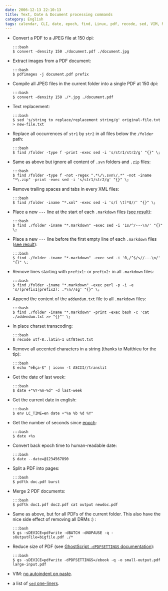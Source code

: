 ```yaml
---
date: 2006-12-13 22:10:13
title: Text, Date & Document processing commands
category: English
tags: calendar, CLI, date, epoch, find, Linux, pdf, recode, sed, VIM, Markdown, Perl, Regular expression, GhostScript
---
```


  * Convert a PDF to a JPEG file at 150 dpi:

        :::bash
        $ convert -density 150 ./document.pdf ./document.jpg

  * Extract images from a PDF document:

        :::bash
        $ pdfimages -j document.pdf prefix

  * Compile all JPEG files in the current folder into a single PDF at 150 dpi:

        :::bash
        $ convert -density 150 ./*.jpg ./document.pdf

  * Text replacement:

        :::bash
        $ sed 's/string to replace/replacement string/g' original-file.txt > new-file.txt

  * Replace all occurrences of `str1` by `str2` in all files below the `/folder` path:

        :::bash
        $ find /folder -type f -print -exec sed -i 's/str1/str2/g' "{}" \;

  * Same as above but ignore all content of `.svn` folders and `.zip` files:

        :::bash
        $ find /folder -type f -not -regex ".*\/\.svn\/.*" -not -iname "*\.zip" -print -exec sed -i 's/str1/str2/g' "{}" \;

  * Remove trailing spaces and tabs in every XML files:

        :::bash
        $ find /folder -iname "*.xml" -exec sed -i 's/[ \t]*$//' "{}" \;

  * Place a new `---` line at the start of each `.markdown` files ([see result](https://github.com/kdeldycke/kevin-deldycke-blog/commit/19d1b082e93966f82873ce9d8de238a889d371b7)):

        :::bash
        $ find ./folder -iname "*.markdown" -exec sed -i '1s/^/---\n/' "{}" \;

  * Place a new `---` line before the first empty line of each `.markdown` files ([see result](https://github.com/kdeldycke/kevin-deldycke-blog/commit/8628d53284e41917159e344ea45ad9e9d16b90b1)):

        :::bash
        $ find ./folder -iname "*.markdown" -exec sed -i '0,/^$/s//---\n/' "{}" \;

  * Remove lines starting with `prefix1:` or `prefix2:` in all `.markdown` files:

        :::bash
        $ find /folder -iname "*.markdown" -exec perl -p -i -e 's/(prefix1|prefix2): .*\n//sg' "{}" \;

  * Append the content of the `addendum.txt` file to all `.markdown` files:

        :::bash
        $ find ./folder -iname "*.markdown" -print -exec bash -c 'cat ./addendum.txt >> "{}"' \;

  * In place charset transcoding:

        :::bash
        $ recode utf-8..latin-1 utf8text.txt

  * Remove all accented characters in a string (thanks to Matthieu for the tip):

        :::bash
        $ echo "éÈça-$" | iconv -t ASCII//translit

  * Get the date of last week:

        :::bash
        $ date +"%Y-%m-%d" -d last-week

  * Get the current date in english:

        :::bash
        $ env LC_TIME=en date +"%a %b %d %Y"

  * Get the number of seconds since [epoch](https://en.wikipedia.org/wiki/Epoch_%28reference_date%29#Notable_epoch_dates_in_computing):

        :::bash
        $ date +%s

  * Convert back epoch time to human-readable date:

        :::bash
        $ date --date=@1234567890

  * Split a PDF into pages:

        :::bash
        $ pdftk doc.pdf burst

  * Merge 2 PDF documents:

        :::bash
        $ pdftk doc1.pdf doc2.pdf cat output newdoc.pdf

  * Same as above, but for all PDFs of the current folder. This also have the nice side effect of removing all DRMs :) :

        :::bash
        $ gs -sDEVICE=pdfwrite -dBATCH -dNOPAUSE -q -sOutputFile=bigfile.pdf ./*
        
  * Reduce size of PDF (see [GhostScript `-dPDFSETTINGS` documentation](https://web.mit.edu/ghostscript/www/Ps2pdf.htm#Options)):

        :::bash
        $ gs -sDEVICE=pdfwrite -dPDFSETTINGS=/ebook -q -o small-output.pdf large-input.pdf
 
  * VIM: [no autoindent on paste](https://vim.wikia.com/wiki/How_to_stop_auto_indenting).

  * a list of [`sed` one-liners](http://sed.sourceforge.net/sed1line.txt).

